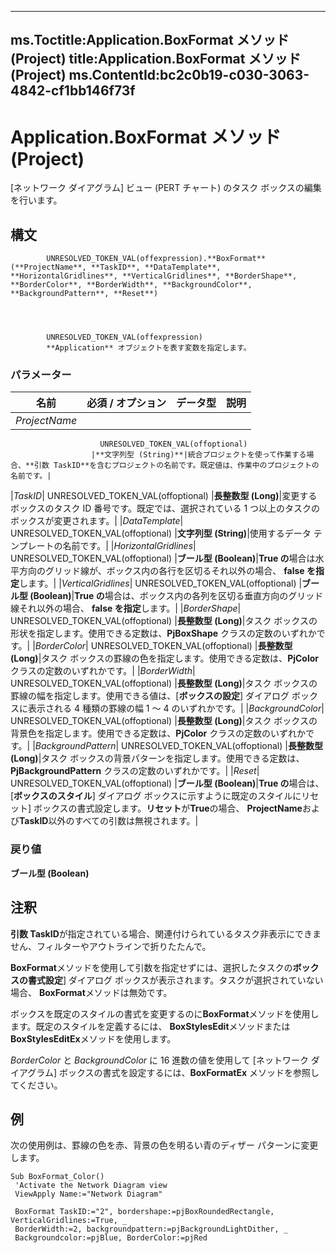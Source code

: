 

---
ms.Toctitle:Application.BoxFormat メソッド (Project)
title:Application.BoxFormat メソッド (Project)
ms.ContentId:bc2c0b19-c030-3063-4842-cf1bb146f73f
---
# Application.BoxFormat メソッド (Project)




[ネットワーク ダイアグラム] ビュー (PERT チャート) のタスク ボックスの編集を行います。

## 構文

            UNRESOLVED_TOKEN_VAL(offexpression).**BoxFormat**(**ProjectName**, **TaskID**, **DataTemplate**, **HorizontalGridlines**, **VerticalGridlines**, **BorderShape**, **BorderColor**, **BorderWidth**, **BackgroundColor**, **BackgroundPattern**, **Reset**)




            UNRESOLVED_TOKEN_VAL(offexpression)
            **Application** オブジェクトを表す変数を指定します。

### パラメーター

|**名前**|**必須 / オプション**|**データ型**|**説明**|
|---|---|---|---|
|*ProjectName*|
                        UNRESOLVED_TOKEN_VAL(offoptional)
                      |**文字列型 (String)**|統合プロジェクトを使って作業する場合、**引数 TaskID**を含むプロジェクトの名前です。既定値は、作業中のプロジェクトの名前です。|
|*TaskID*|
                        UNRESOLVED_TOKEN_VAL(offoptional)
                      |**長整数型 (Long)**|変更するボックスのタスク ID 番号です。既定では、選択されている 1 つ以上のタスクのボックスが変更されます。|
|*DataTemplate*|
                        UNRESOLVED_TOKEN_VAL(offoptional)
                      |**文字列型 (String)**|使用するデータ テンプレートの名前です。|
|*HorizontalGridlines*|
                        UNRESOLVED_TOKEN_VAL(offoptional)
                      |**ブール型 (Boolean)**|**True の**場合は水平方向のグリッド線が、ボックス内の各行を区切るそれ以外の場合、 **false を指定**します。|
|*VerticalGridlines*|
                        UNRESOLVED_TOKEN_VAL(offoptional)
                      |**ブール型 (Boolean)**|**True の**場合は、ボックス内の各列を区切る垂直方向のグリッド線それ以外の場合、 **false を指定**します。|
|*BorderShape*|
                        UNRESOLVED_TOKEN_VAL(offoptional)
                      |**長整数型 (Long)**|タスク ボックスの形状を指定します。使用できる定数は、**PjBoxShape** クラスの定数のいずれかです。|
|*BorderColor*|
                        UNRESOLVED_TOKEN_VAL(offoptional)
                      |**長整数型 (Long)**|タスク ボックスの罫線の色を指定します。使用できる定数は、**PjColor** クラスの定数のいずれかです。|
|*BorderWidth*|
                        UNRESOLVED_TOKEN_VAL(offoptional)
                      |**長整数型 (Long)**|タスク ボックスの罫線の幅を指定します。使用できる値は、[**ボックスの設定**] ダイアログ ボックスに表示される 4 種類の罫線の幅 1 ～ 4 のいずれかです。|
|*BackgroundColor*|
                        UNRESOLVED_TOKEN_VAL(offoptional)
                      |**長整数型 (Long)**|タスク ボックスの背景色を指定します。使用できる定数は、**PjColor** クラスの定数のいずれかです。|
|*BackgroundPattern*|
                        UNRESOLVED_TOKEN_VAL(offoptional)
                      |**長整数型 (Long)**|タスク ボックスの背景パターンを指定します。使用できる定数は、**PjBackgroundPattern** クラスの定数のいずれかです。|
|*Reset*|
                        UNRESOLVED_TOKEN_VAL(offoptional)
                      |**ブール型 (Boolean)**|**True の**場合は、[**ボックスのスタイル**] ダイアログ ボックスに示すように既定のスタイルにリセット] ボックスの書式設定します。**リセット**が**True**の場合、 **ProjectName**および**TaskID**以外のすべての引数は無視されます。|



### 戻り値
**ブール型 (Boolean)**





## 注釈
**引数 TaskID**が指定されている場合、関連付けられているタスク非表示にできません、フィルターやアウトラインで折りたたんで。



**BoxFormat**メソッドを使用して引数を指定せずには、選択したタスクの**ボックスの書式設定**] ダイアログ ボックスが表示されます。タスクが選択されていない場合、 **BoxFormat**メソッドは無効です。



ボックスを既定のスタイルの書式を変更するのに**BoxFormat**メソッドを使用します。既定のスタイルを定義するには、 **BoxStylesEdit**メソッドまたは**BoxStylesEditEx**メソッドを使用します。



*BorderColor* と *BackgroundColor* に 16 進数の値を使用して [ネットワーク ダイアグラム] ボックスの書式を設定するには、**BoxFormatEx** メソッドを参照してください。



## 例
次の使用例は、罫線の色を赤、背景の色を明るい青のディザー パターンに変更します。

```vba
Sub BoxFormat_Color() 
 'Activate the Network Diagram view 
 ViewApply Name:="Network Diagram" 
 
 BoxFormat TaskID:="2", bordershape:=pjBoxRoundedRectangle, VerticalGridlines:=True, _ 
 BorderWidth:=2, backgroundpattern:=pjBackgroundLightDither, _ 
 Backgroundcolor:=pjBlue, BorderColor:=pjRed
```





